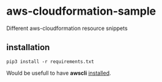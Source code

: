 # aws-cloudformation-sample
Different aws-cloudformation resource snippets

## installation

`pip3 install -r requirements.txt`

Would be usefull to have **awscli** [installed](https://docs.aws.amazon.com/cli/latest/userguide/installing.html).
